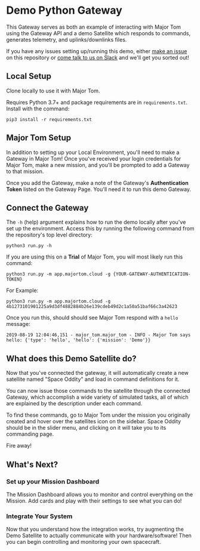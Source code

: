 # Demo Python Gateway

This Gateway serves as both an example of interacting with Major Tom using the Gateway API and 
a demo Satellite which responds to commands, generates telemetry, and uplinks/downlinks files. 

If you have any issues setting up/running this demo, 
either [make an issue](https://github.com/kubos/example-python-gateway/issues/new) on this repository
or [come talk to us on Slack](https://slack.kubos.com) and we'll get you sorted out! 

## Local Setup 

Clone locally to use it with Major Tom.

Requires Python 3.7+ and package requirements are in `requirements.txt`. Install with the command:

```pip3 install -r requirements.txt```

## Major Tom Setup

In addition to setting up your Local Environment, you'll need to make a Gateway in Major Tom! 
Once you've received your login credentials for Major Tom, make a new mission, 
and you'll be prompted to add a Gateway to that mission. 

Once you add the Gateway, make a note of the Gateway's __Authentication Token__ listed on the Gateway Page. 
You'll need it to run this demo Gateway. 

## Connect the Gateway

The `-h` (help) argument explains how to run the demo locally after you've set up the environment.
Access this by running the following command from the repository's top level directory: 

```python3 run.py -h```

If you are using this on a __Trial__ of Major Tom, you will most likely run this command: 

```python3 run.py -m app.majortom.cloud -g {YOUR-GATEWAY-AUTHENTICATION-TOKEN}```

For Example: 

```python3 run.py -m app.majortom.cloud -g 4b1273101901225a9d3df4882884b26e139cdeb49d2c1a50a51baf66c3a42623```

Once you run this, should should see Major Tom respond with a `hello` message:

```2019-08-19 12:04:46,151 - major_tom.major_tom - INFO - Major Tom says hello: {'type': 'hello', 'hello': {'mission': 'Demo'}}```

## What does this Demo Satellite do? 

Now that you've connected the gateway, it will automatically create a new satellite named "Space Oddity" and load in command definitions for it. 

You can now issue those commands to the satellite through the connected Gateway, which accomplish a wide variety of simulated tasks, all of which are explained by the description under each command. 

To find these commands, go to Major Tom under the mission you originally created and hover over the satellites icon on the sidebar. 
Space Oddity should be in the slider menu, and clicking on it will take you to its commanding page. 

Fire away! 

## What's Next? 

### Set up your Mission Dashboard

The Mission Dashboard allows you to monitor and control everything on the Mission. 
Add cards and play with their settings to see what you can do! 

### Integrate Your System

Now that you understand how the integration works, try augmenting the Demo Satellite to actually communicate with your hardware/software! 
Then you can begin controlling and monitoring your own spacecraft. 
